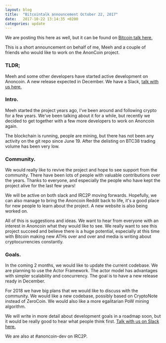 ```yaml
---
layout: blog
title:  "Bitcointalk announcement October 22, 2017"
date:   2017-10-22 13:14:35 +0200
categories: update
---
```


We are posting this here as well, but it can be found on [Bitcoin talk here.](https://bitcointalk.org/index.php?topic=227287.msg23383240#msg23383240)

This is a short announcement on behalf of me, Meeh and a couple of friends who would like to work on the AnonCoin project.

### TLDR;
Meeh and some other developers have started active development on Anoncoin. A new release expected in December. We have a Slack, [talk with us here.](https://join.slack.com/t/anoncoin/shared_invite/enQtMjU3Njk3MjE3MjM1LTAwZjU5ZmEzYTc0ZTg3ZDkxMGYyY2NlNWFkZGVmOTg1MGJlNTIzOTIxZDQ1YjI4NjFkM2NkZjU5Zjg1YzQ2OTQ) 

### Intro.
Meeh started the project years ago, I've been around and following crypto for a few years. We've been talking about it for a while, but recently we decided to get together with a few more developers to work on Anoncoin again.

The blockchain is running, people are mining, but there has not been any activity on the git repo since June 19. After the delisting on BTC38 trading volume has been very low.

### Community.
We would really like to revive the project and hope to see support from the community. There have been lots of people with valuable contributions over the years. Thanks to everyone, and especially the people who have kept the project alive for the last few years!

We will be active on both slack and IRC2P moving forwards. Hopefully, we can also manage to bring the Anoncoin Reddit back to life, it's a good place for new people to learn about the project. A new website is also being worked on.

All of this is suggestions and ideas. We want to hear from everyone with an interest in Anoncoin what they would like to see. We really want to see this project succeed and believe there is a huge potential, especially at this time with Bitcoin making new ATHs over and over and media is writing about cryptocurrencies constantly.

### Goals.
In the coming 2 months, we would like to update the current codebase. We are planning to use the Actor Framework. The actor model has advantages with simpler scalability and concurrency. The goal is to have a new release ready in December.

For 2018 we have big plans that we would like to discuss with the community. We would like a new codebase, possibly based on CryptoNote instead of ZeroCoin. We would also like a more egalitarian PoW mining algorithm.

We will write in more detail about development goals in a roadmap soon, but it would be really good to hear what people think first. [Talk with us on Slack here.](https://join.slack.com/t/anoncoin/shared_invite/enQtMjU3Njk3MjE3MjM1LTAwZjU5ZmEzYTc0ZTg3ZDkxMGYyY2NlNWFkZGVmOTg1MGJlNTIzOTIxZDQ1YjI4NjFkM2NkZjU5Zjg1YzQ2OTQ) 

We are also at #anoncoin-dev on IRC2P.